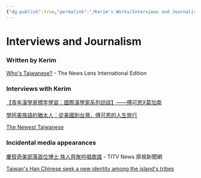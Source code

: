```yaml
---
{"dg-publish":true,"permalink":"/Kerim's Works/Interviews and Journalism/"}
---
```


# Interviews and Journalism

### Written by Kerim

[Who's Taiwanese?](https://international.thenewslens.com/feature/taiwan-immigration/142773) - The News Lens International Edition  
### Interviews with Kerim

[【青年漢學家標竿學習：國際漢學家系列訪談】——傅可恩X莫加南](https://www.youtube.com/watch?v=OBDtNO21N5Q)

[學阿美族語的猶太人：從美國到台灣，傅可恩的人生旅行](https://simivilang.medium.com/%E8%AA%AA%E9%98%BF%E7%BE%8E%E6%97%8F%E8%AA%9E%E7%9A%84%E7%8C%B6%E5%A4%AA%E4%BA%BA-%E5%BE%9E%E7%BE%8E%E5%9C%8B%E5%88%B0%E5%8F%B0%E7%81%A3-%E5%82%85%E5%8F%AF%E6%81%A9%E7%9A%84%E4%BA%BA%E7%94%9F%E6%97%85%E8%A1%8C-c2c5e0cc9368) 

[The Newest Taiwanese](https://laorencha.blogspot.com/2022/12/the-newest-taiwanese.html)  

### Incidental media appearances

[慶賀奇美部落首位博士 族人齊聚吟唱歌謠](https://news.ipcf.org.tw/54268) - TITV News 原視新聞網  

[Taiwan's Han Chinese seek a new identity among the island's tribes](https://www.washingtonpost.com/world/2022/04/04/taiwan-indigenous-china-tribes/)  